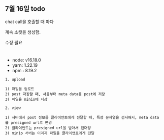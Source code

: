## 7월 16일 todo

chat call을 호출할 때 마다

계속 소캣을 생성함.

수정 필요

#

- node: v16.18.0
- yarn: 1.22.19
- npm : 8.19.2

```
1. upload

1) 파일을 업로드
2) post 저장할 때, 처음부터 meta data를 post에 저장
3) 파일을 minio에 저장

2. view

1) 서버에서 post 정보를 클라이언트에게 전달할 때, 특정 문자열을 검사해서, meta data를 presigned url로 변경
2) 클라이언트는 presigned url을 받아서 랜더링
3) minio 서버는 이미지 파일을 클라이언트에게 전달
```
